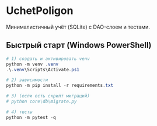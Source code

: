 # UchetPoligon

Минималистичный учёт (SQLite) с DAO-слоем и тестами.

## Быстрый старт (Windows PowerShell)

```powershell
# 1) создать и активировать venv
python -m venv .venv
.\.venv\Scripts\Activate.ps1

# 2) зависимости
python -m pip install -r requirements.txt

# 3) (если есть скрипт миграций)
# python core\db\migrate.py

# 4) тесты
python -m pytest -q
